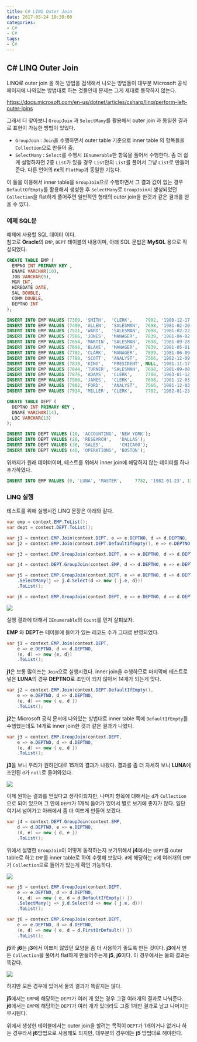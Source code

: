 ```yaml
---
title: C# LINQ Outer Join
date: 2017-05-24 10:30:00
categories:
- C#
- C#
tags:
- C#
---
```


## C# LINQ Outer Join

LINQ로 outer join 을 하는 방법을 검색해서 나오는 방법들이 대부분 Microsoft 공식 페이지에 나와있는 방법대로 하는 것들인데 문제는 그게 제대로 동작하지 않는다.

<https://docs.microsoft.com/en-us/dotnet/articles/csharp/linq/perform-left-outer-joins>

그래서 더 찾아보니 `GroupJoin` 과 `SelectMany`를 활용해서 outer join 과 동일한 결과로 표현이 가능한 방법이 있었다.

- `GroupJoin` : `Join`을 수행하면서 outer table 기준으로 inner table 의 항목들을 `Collection`으로 만들어 줌.
- `SelectMany` : `Select`를 수행시 `IEnumerable`한 항목을 풀어서 수행한다.
좀 더 쉽게 설명하자면 2중 `List`가 있을 경우 `List`안의 `List`를 풀어서 그냥 `List`로 만들어 준다.
다른 언어의 **rx**의 `FlatMap`과 동일한 기능다.

이 둘을 이용해서 inner table을 `GroupJoin`으로 수행하면서 그 결과 값이 없는 경우 `DefaultOfEmpty`를 활용해서 생성한 후 `SelectMany`로 `GroupJoin`시 생성되었던 `Collection`을 flat하게 풀어주면 일반적인 형태의 outer join을 한것과 같은 결과를 얻을 수 있다.


### 예제 SQL문

예제에 사용할 SQL 데이터 이다.  
참고로 **Oracle**의 `EMP`, `DEPT` 테이블의 내용이며, 아래 SQL 문법은 **MySQL** 용으로 작성되었다.

```SQL
CREATE TABLE EMP (
  EMPNO INT PRIMARY KEY ,
  ENAME VARCHAR(10),
  JOB VARCHAR(9),
  MGR INT,
  HIREDATE DATE,
  SAL DOUBLE,
  COMM DOUBLE,
  DEPTNO INT
);

INSERT INTO EMP VALUES (7369, 'SMITH',  'CLERK',     7902, '1980-12-17',  800, NULL, 20);
INSERT INTO EMP VALUES (7499, 'ALLEN',  'SALESMAN',  7698, '1981-02-20',  1600,  300, 30);
INSERT INTO EMP VALUES (7521, 'WARD',   'SALESMAN',  7698, '1981-02-22',  1250,  500, 30);
INSERT INTO EMP VALUES (7566, 'JONES',  'MANAGER',   7839, '1981-04-02',  2975, NULL, 20);
INSERT INTO EMP VALUES (7654, 'MARTIN', 'SALESMAN',  7698, '1981-09-28',  1250, 1400, 30);
INSERT INTO EMP VALUES (7698, 'BLAKE',  'MANAGER',   7839, '1981-05-01',  2850, NULL, 30);
INSERT INTO EMP VALUES (7782, 'CLARK',  'MANAGER',   7839, '1981-06-09',  2450, NULL, 10);
INSERT INTO EMP VALUES (7788, 'SCOTT',  'ANALYST',   7566, '1982-12-09', 3000, NULL, 20);
INSERT INTO EMP VALUES (7839, 'KING',   'PRESIDENT', NULL, '1981-11-17', 5000, NULL, 10);
INSERT INTO EMP VALUES (7844, 'TURNER', 'SALESMAN',  7698, '1981-09-08',  1500, NULL, 30);
INSERT INTO EMP VALUES (7876, 'ADAMS',  'CLERK',     7788, '1983-01-12', 1100, NULL, 20);
INSERT INTO EMP VALUES (7900, 'JAMES',  'CLERK',     7698, '1981-12-03',   950, NULL, 30);
INSERT INTO EMP VALUES (7902, 'FORD',   'ANALYST',   7566, '1981-12-03',  3000, NULL, 20);
INSERT INTO EMP VALUES (7934, 'MILLER', 'CLERK',     7782, '1982-01-23', 1300, NULL, 10);

CREATE TABLE DEPT (
  DEPTNO INT PRIMARY KEY ,
  DNAME VARCHAR(14),
  LOC VARCHAR(13)
);

INSERT INTO DEPT VALUES (10, 'ACCOUNTING', 'NEW YORK');
INSERT INTO DEPT VALUES (20, 'RESEARCH',   'DALLAS');
INSERT INTO DEPT VALUES (30, 'SALES',      'CHICAGO');
INSERT INTO DEPT VALUES (40, 'OPERATIONS', 'BOSTON');
```

위까지가 원래 데이터이며, 테스트를 위해서 inner join에 해당하지 않는 데이터를 하나 추가하였다.

```SQL
INSERT INTO EMP VALUES (0, 'LUNA', 'MASTER',     7782, '1982-01-23', 1300, NULL, 0);
```

### LINQ 실행

테스트를 위해 실행시킨 LINQ 문장은 아래와 같다.

```C#
var emp = context.EMP.ToList();
var dept = context.DEPT.ToList();

var j1 = context.EMP.Join(context.DEPT, e => e.DEPTNO, d => d.DEPTNO, (e, d) => new {e, d}).ToList();
var j2 = context.EMP.Join(context.DEPT.DefaultIfEmpty(), e => e.DEPTNO, d => d.DEPTNO, (e, d) => new { e, d }).ToList();

var j3 = context.EMP.GroupJoin(context.DEPT, e => e.DEPTNO, d => d.DEPTNO, (e, d) => new { e, d }).ToList();

var j4 = context.DEPT.GroupJoin(context.EMP, d => d.DEPTNO, e => e.DEPTNO, (d, e) => new { d, e }).ToList();

var j5 = context.EMP.GroupJoin(context.DEPT, e => e.DEPTNO, d => d.DEPTNO, (e, d) => new { e, d = d.DefaultIfEmpty() })
    .SelectMany(j => j.d.Select(d => new { j.e, d}))
    .ToList();

var j6 = context.EMP.GroupJoin(context.DEPT, e => e.DEPTNO, d => d.DEPTNO, (e, d) => new { e, d = d.FirstOrDefault() }).ToList();
```

![](/images/LinqOuterJoin.01.png)

실행 결과에 대해서 `IEnumerable`의 `Count`를 먼저 살펴보자.

**EMP** 와 **DEPT**는 테이블에 들어가 있는 레코드 수가 그대로 반영되었다.  

```C#
var j1 = context.EMP.Join(context.DEPT, 
    e => e.DEPTNO, d => d.DEPTNO,
    (e, d) => new {e, d})
    .ToList();
```

**j1**은 보통 많이쓰는 `Join`으로 실행시켰다. inner join을 수행하므로 마지막에 테스트로 넣은 **LUNA**의 경우 **DEPTNO**로 조인이 되지 않아서 14개가 되는게 맞다.  

```C#
var j2 = context.EMP.Join(context.DEPT.DefaultIfEmpty(),
    e => e.DEPTNO, d => d.DEPTNO,
    (e, d) => new { e, d })
    .ToList();
```

**j2**는 Microsoft 공식 문서에 나와있는 방법대로 inner table 쪽에 `DefaultIfEmpty`를 수행했는데도 14개로 inner join한 것과 같은 결과가 나왔다.  

```C#
var j3 = context.EMP.GroupJoin(context.DEPT,
    e => e.DEPTNO, d => d.DEPTNO,
    (e, d) => new { e, d })
    .ToList();
```

**j3**을 보니 우리가 원하던대로 15개의 결과가 나왔다.
결과를 좀 더 자세히 보니 **LUNA**에 조인된 `d`가 `null`로 들어와있다.

![](/images/LinqOuterJoin.03.png)

이제 원하는 결과를 얻었다고 생각이되지만, 나머지 항목에 대해서는 `d`가 `Collection`으로 되어 있으며 그 안에 `DEPT`가 1개씩 들어가 있어서 별로 보기에 좋지가 않다.
일단 여기서 넘어가고 아래에서 좀 더 이쁘게 만들어 보겠다.

```C#
var j4 = context.DEPT.GroupJoin(context.EMP,
    d => d.DEPTNO, e => e.DEPTNO,
    (d, e) => new { d, e })
    .ToList();
```

위에서 설명한 `GroupJoin`이 어떻게 동작하는지 보기위해서 **j4**에서는 `DEPT`를 outer table로 하고 `EMP`를 inner table로 하여 수행해 보았다.
`d`에 해당하는 `e`에 여러개의 `EMP`가 `Collection`으로 들어가 있는게 확인 가능하다.

![](/images/LinqOuterJoin.02.png)

```C#
var j5 = context.EMP.GroupJoin(context.DEPT,
    e => e.DEPTNO, d => d.DEPTNO,
    (e, d) => new { e, d = d.DefaultIfEmpty() })
    .SelectMany(j => j.d.Select(d => new { j.e, d}))
    .ToList();

var j6 = context.EMP.GroupJoin(context.DEPT,
    e => e.DEPTNO, d => d.DEPTNO,
    (e, d) => new { e, d = d.FirstOrDefault() })
    .ToList();
```

**j5**와 **j6**는 **j3**에서 이쁘지 않았던 모양을 좀 더 사용하기 좋도록 만든 것이다.
**j3**에서 만든 `Collection`을 풀어서 flat하게 만들어주는게 **j5**, **j6**이다.
이 경우에서는 둘의 결과는 똑같다.

![](/images/LinqOuterJoin.04.png)

하지만 모든 경우에 있어서 둘의 결과가 똑같지는 않다.  

**j5**에서는 `EMP`에 해당하는 `DEPT`가 여러 개 있는 경우 그걸 여러개의 결과로 나눠준다.  
**j6**에서는 `EMP`에 해당하는 `DEPT`가 여러 개가 있더라도 그중 1개만 결과로 남고 나머지는 무시된다.  

위에서 생성한 테이블에서는 outer join을 할려는 목적이 `DEPT`가 1개이거나 없거나 하는 경우라서 **j6**방법으로 사용해도 되지만, 대부분의 경우에는 **j5** 방법대로 해야한다.